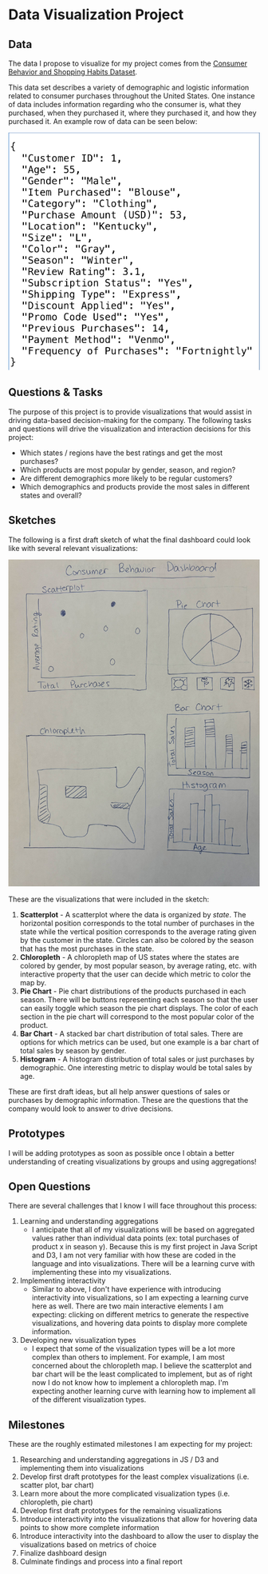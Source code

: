 # Data Visualization Project

## Data

The data I propose to visualize for my project comes from the [Consumer Behavior and Shopping Habits Dataset](https://www.kaggle.com/datasets/zeesolver/consumer-behavior-and-shopping-habits-dataset/data).

This data set describes a variety of demographic and logistic information related to consumer purchases throughout the United States. One instance of data includes information regarding who the consumer is, what they purchased, when they purchased it, where they purchased it, and how they purchased it. An example row of data can be seen below:

![Example Row](https://github.com/mjmacgregor/dataviz-project-template/blob/master/shopping-data.png)


## Questions & Tasks

The purpose of this project is to provide visualizations that would assist in driving data-based decision-making for the company. The following tasks and questions will drive the visualization and interaction decisions for this project:

 * Which states / regions have the best ratings and get the most purchases?
 * Which products are most popular by gender, season, and region?
 * Are different demographics more likely to be regular customers?
 * Which demographics and products provide the most sales in different states and overall?

## Sketches

The following is a first draft sketch of what the final dashboard could look like with several relevant visualizations:

![Sketch](https://github.com/mjmacgregor/dataviz-project-template/blob/master/shopping-dashboard-sketch.jpg)

These are the visualizations that were included in the sketch:

1. **Scatterplot** - A scatterplot where the data is organized by *state*. The horizontal position corresponds to the total number of purchases in the state while the vertical position corresponds to the average rating given by the customer in the state. Circles can also be colored by the season that has the most purchases in the state.
2. **Chloropleth** - A chloropleth map of US states where the states are colored by gender, by most popular season, by average rating, etc. with interactive property that the user can decide which metric to color the map by.
3. **Pie Chart** - Pie chart distributions of the products purchased in each season. There will be buttons representing each season so that the user can easily toggle which season the pie chart displays. The color of each section in the pie chart will correspond to the most popular color of the product.
4. **Bar Chart** - A stacked bar chart distribution of total sales. There are options for which metrics can be used, but one example is a bar chart of total sales by season by gender.
5. **Histogram** - A histogram distribution of total sales or just purchases by demographic. One interesting metric to display would be total sales by age.

These are first draft ideas, but all help answer questions of sales or purchases by demographic information. These are the questions that the company would look to answer to drive decisions.

## Prototypes

I will be adding prototypes as soon as possible once I obtain a better understanding of creating visualizations by groups and using aggregations!

## Open Questions

There are several challenges that I know I will face throughout this process:

1. Learning and understanding aggregations
   - I anticipate that all of my visualizations will be based on aggregated values rather than individual data points (ex: total purchases of product x in season y). Because this is my first project in Java Script and D3, I am not very familiar with how these are coded in the language and into visualizations. There will be a learning curve with implementing these into my visualizations.
2. Implementing interactivity
   - Similar to above, I don't have experience with introducing interactivity into visualizations, so I am expecting a learning curve here as well. There are two main interactive elements I am expecting: clicking on different metrics to generate the respective visualizations, and hovering data points to display more complete information.
3. Developing new visualization types
   - I expect that some of the visualization types will be a lot more complex than others to implement. For example, I am most concerned about the chloropleth map. I believe the scatterplot and bar chart will be the least complicated to implement, but as of right now I do not know how to implement a chloropleth map. I'm expecting another learning curve with learning how to implement all of the different visualization types.

## Milestones

These are the roughly estimated milestones I am expecting for my project:

1. Researching and understanding aggregations in JS / D3 and implementing them into visualizations
2. Develop first draft prototypes for the least complex visualizations (i.e. scatter plot, bar chart)
3. Learn more about the more complicated visualization types (i.e. chloropleth, pie chart)
4. Develop first draft prototypes for the remaining visualizations
5. Introduce interactivity into the visualizations that allow for hovering data points to show more complete information
6. Introduce interactivity into the dashboard to allow the user to display the visualizations based on metrics of choice
7. Finalize dashboard design
8. Culminate findings and process into a final report
